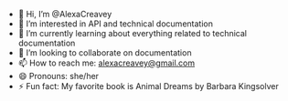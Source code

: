 - 👋 Hi, I’m @AlexaCreavey
- 👀 I’m interested in API and technical documentation
- 🌱 I’m currently learning about everything related to technical documentation
- 💞️ I’m looking to collaborate on documentation
- 📫 How to reach me: alexacreavey@gmail.com
- 😄 Pronouns: she/her
- ⚡ Fun fact: My favorite book is Animal Dreams by Barbara Kingsolver

<!---
AlexaCreavey/AlexaCreavey is a ✨ special ✨ repository because its `README.md` (this file) appears on your GitHub profile.
You can click the Preview link to take a look at your changes.
--->
